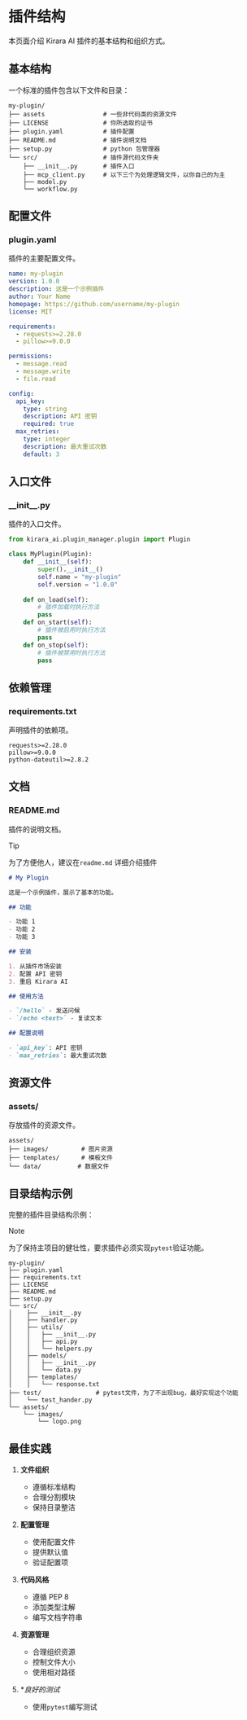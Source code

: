 # 插件结构

本页面介绍 Kirara AI 插件的基本结构和组织方式。

## 基本结构

一个标准的插件包含以下文件和目录：

```
my-plugin/
├── assets                # 一些非代码类的资源文件
├── LICENSE               # 你所选取的证书
├── plugin.yaml           # 插件配置       
├── README.md             # 插件说明文档
├── setup.py              # python 包管理器
└── src/                  # 插件源代码文件夹
    ├── __init__.py       # 插件入口
    ├── mcp_client.py     # 以下三个为处理逻辑文件，以你自己的为主
    ├── model.py
    └── workflow.py
```

## 配置文件

### plugin.yaml

插件的主要配置文件。

```yaml
name: my-plugin
version: 1.0.0
description: 这是一个示例插件
author: Your Name
homepage: https://github.com/username/my-plugin
license: MIT

requirements:
  - requests>=2.28.0
  - pillow>=9.0.0

permissions:
  - message.read
  - message.write
  - file.read

config:
  api_key:
    type: string
    description: API 密钥
    required: true
  max_retries:
    type: integer
    description: 最大重试次数
    default: 3
```

## 入口文件

### \_\_init\_\_.py

插件的入口文件。

```python
from kirara_ai.plugin_manager.plugin import Plugin

class MyPlugin(Plugin):
    def __init__(self):
        super().__init__()
        self.name = "my-plugin"
        self.version = "1.0.0"
        
    def on_load(self):
        # 插件加载时执行方法
        pass
    def on_start(self):
        # 插件被启用时执行方法
        pass
    def on_stop(self):
        # 插件被禁用时执行方法
        pass
```

## 依赖管理

### requirements.txt

声明插件的依赖项。

```
requests>=2.28.0
pillow>=9.0.0
python-dateutil>=2.8.2
```

## 文档

### README.md

插件的说明文档。

> [!TIP]
>
> 为了方便他人，建议在`readme.md` 详细介绍插件



```markdown
# My Plugin

这是一个示例插件，展示了基本的功能。

## 功能

- 功能 1
- 功能 2
- 功能 3

## 安装

1. 从插件市场安装
2. 配置 API 密钥
3. 重启 Kirara AI

## 使用方法

- `/hello` - 发送问候
- `/echo <text>` - 复读文本

## 配置说明

- `api_key`: API 密钥
- `max_retries`: 最大重试次数
```

## 资源文件

### assets/

存放插件的资源文件。

```
assets/
├── images/         # 图片资源
├── templates/      # 模板文件
└── data/          # 数据文件
```

## 目录结构示例

完整的插件目录结构示例：

> [!NOTE]
>
> 为了保持主项目的健壮性，要求插件必须实现`pytest`验证功能。

```
my-plugin/
├── plugin.yaml
├── requirements.txt
├── LICENSE
├── README.md
├── setup.py
└── src/
│    ├── __init__.py
│    ├── handler.py
│    ├── utils/
│    │   ├── __init__.py
│    │   ├── api.py
│    │   └── helpers.py
│    ├── models/
│    │   ├── __init__.py
│    │   └── data.py
│    ├── templates/
│    │   └── response.txt
├── test/               # pytest文件，为了不出现bug，最好实现这个功能
│    └── test_hander.py
└── assets/
    └── images/
        └── logo.png
```

## 最佳实践

1. **文件组织**
   - 遵循标准结构
   - 合理分割模块
   - 保持目录整洁

2. **配置管理**
   - 使用配置文件
   - 提供默认值
   - 验证配置项

3. **代码风格**
   - 遵循 PEP 8
   - 添加类型注解
   - 编写文档字符串

4. **资源管理**
   - 合理组织资源
   - 控制文件大小
   - 使用相对路径 
5. **良好的测试*
   - 使用`pytest`编写测试
